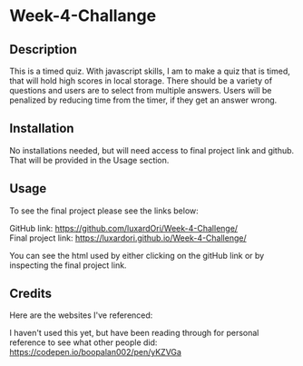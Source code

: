 # Week-4-Challange

## Description

This is a timed quiz. With javascript skills, I am to make a quiz that is timed, that will hold high scores in local storage. There should be a variety of questions and users are to select from multiple answers. Users will be penalized by reducing time from the timer, if they get an answer wrong.

## Installation

No installations needed, but will need access to final project link and github. That will be provided in the Usage section.

## Usage

To see the final project please see the links below:

GitHub link: https://github.com/luxardOri/Week-4-Challenge/  
Final project link: https://luxardori.github.io/Week-4-Challenge/

You can see the html used by either clicking on the gitHub link or by inspecting the final project link.


## Credits

Here are the websites I've referenced:  

I haven't used this yet, but have been reading through for personal reference to see what other people did:  
https://codepen.io/boopalan002/pen/yKZVGa  